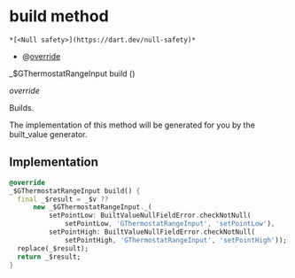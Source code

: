 


# build method




    *[<Null safety>](https://dart.dev/null-safety)*



- @[override](https://api.flutter.dev/flutter/dart-core/override-constant.html)

_$GThermostatRangeInput build
()

_override_



<p>Builds.</p>
<p>The implementation of this method will be generated for you by the
built_value generator.</p>



## Implementation

```dart
@override
_$GThermostatRangeInput build() {
  final _$result = _$v ??
      new _$GThermostatRangeInput._(
          setPointLow: BuiltValueNullFieldError.checkNotNull(
              setPointLow, 'GThermostatRangeInput', 'setPointLow'),
          setPointHigh: BuiltValueNullFieldError.checkNotNull(
              setPointHigh, 'GThermostatRangeInput', 'setPointHigh'));
  replace(_$result);
  return _$result;
}
```







